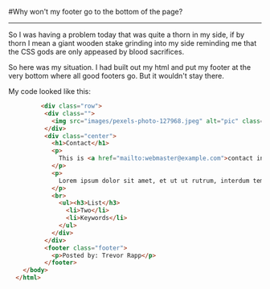 #Why won't my footer go to the bottom of the page?

***

So I was having a problem today that was quite a thorn in my side, if by thorn I mean a giant wooden stake grinding into my side reminding me that the CSS gods are only appeased by blood sacrifices.

So here was my situation.  I had built out my html and put my footer at the very bottom where all good footers go.  But it wouldn't stay there.  

My code looked like this: 

```html
         <div class="row">
          <div class="">
            <img src="images/pexels-photo-127968.jpeg" alt="pic" class="photos medium"/>
          </div>
          <div class="center">
            <h1>Contact</h1>
            <p>
              This is <a href="mailto:webmaster@example.com">contact info</a>
            </p>
            <p>
              Lorem ipsum dolor sit amet, et ut ut rutrum, interdum tempor aliquet sit, tristique elit. Turpis consectetuer mattis auctor.
            </p>
            <br>
              <ul><h3>List</h3>
                <li>Two</li>
                <li>Keywords</li>
              </ul>
            </div>
          </div>
          <footer class="footer">
            <p>Posted by: Trevor Rapp</p>
          </footer>
    </body>
  </html>
  ```
